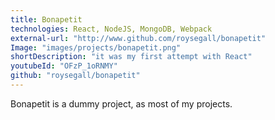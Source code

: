 ```yaml
---
title: Bonapetit
technologies: React, NodeJS, MongoDB, Webpack
external-url: "http://www.github.com/roysegall/bonapetit"
Image: "images/projects/bonapetit.png"
shortDescription: "it was my first attempt with React"
youtubeId: "OFzP_1oRNMY"
github: "roysegall/bonapetit"
---
```


Bonapetit is a dummy project, as most of my projects.
